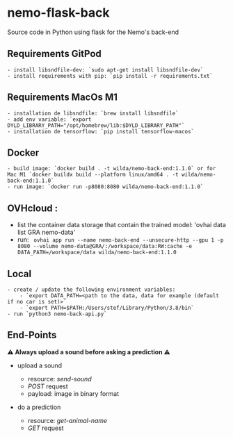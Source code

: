 # nemo-flask-back
Source code in Python using flask for the Nemo's back-end

## Requirements GitPod

    - install libsndfile-dev: `sudo apt-get install libsndfile-dev`
    - install requirements with pip: `pip install -r requirements.txt`

## Requirements MacOs M1

    - installation de libsndfile: `brew install libsndfile`
    - add env variable: `export DYLD_LIBRARY_PATH="/opt/homebrew/lib:$DYLD_LIBRARY_PATH"`
    - installation de tensorflow: `pip install tensorflow-macos`

## Docker

    - build image: `docker build . -t wilda/nemo-back-end:1.1.0` or for Mac M1 `docker buildx build --platform linux/amd64 . -t wilda/nemo-back-end:1.1.0`
    - run image: `docker run -p8080:8080 wilda/nemo-back-end:1.1.0`
    
## OVHcloud :
  - list the container data storage that contain the trained model: 'ovhai data list GRA nemo-data'
  - run: ` ovhai app run --name nemo-back-end --unsecure-http --gpu 1 -p 8080 --volume nemo-data@GRA/:/workspace/data:RW:cache -e DATA_PATH=/workspace/data wilda/nemo-back-end:1.1.0`

## Local

    - create / update the following environment variables:
        - `export DATA_PATH=<path to the data, data for example (default if no car is set)>`
        - `export PATH=$PATH:/Users/stef/Library/Python/3.8/bin`
    - run `python3 nemo-back-api.py`

## End-Points

**⚠️ Always upload a sound before asking a prediction ⚠️**

  - upload a sound
    - resource: _send-sound_
    - _POST_ request
    - payload: image in binary format

  - do a prediction
    - resource: _get-animal-name_
    - _GET_ request
